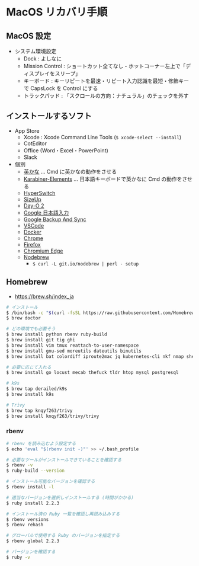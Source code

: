 # MacOS リカバリ手順


## MacOS 設定

- システム環境設定
    - Dock : よしなに
    - Mission Control : ショートカット全てなし・ホットコーナー左上で「ディスプレイをスリープ」
    - キーボード : キーリピートを最速・リピート入力認識を最短・修飾キーで CapsLock を Control にする
    - トラックパッド : 「スクロールの方向：ナチュラル」のチェックを外す


## インストールするソフト

- App Store
    - Xcode : Xcode Command Line Tools (`$ xcode-select --install`)
    - CotEditor
    - Office (Word・Excel・PowerPoint)
    - Slack
- 個別
    - [英かな](https://ei-kana.appspot.com/) … Cmd に英かなの動作をさせる
    - [Karabiner-Elements](https://pqrs.org/osx/karabiner/) … 日本語キーボードで英かなに Cmd の動作をさせる
    - [HyperSwitch](https://bahoom.com/hyperswitch)
    - [SizeUp](http://www.irradiatedsoftware.com/sizeup/)
    - [Day-O 2](https://shauninman.com/archive/2016/10/20/day_o_2_mac_menu_bar_clock)
    - [Google 日本語入力](https://www.google.co.jp/ime/)
    - [Google Backup And Sync](https://www.google.com/intl/ja_ALL/drive/download/)
    - [VSCode](https://code.visualstudio.com/download)
    - [Docker](https://hub.docker.com/editions/community/docker-ce-desktop-mac/)
    - [Chrome](https://www.google.com/intl/ja_jp/chrome/)
    - [Firefox](https://www.mozilla.org/ja/firefox/new/)
    - [Chromium Edge](https://www.microsoft.com/en-us/edge)
    - [Nodebrew](https://github.com/hokaccha/nodebrew)
        - `$ curl -L git.io/nodebrew | perl - setup`


## Homebrew

- <https://brew.sh/index_ja>

```sh
# インストール
$ /bin/bash -c "$(curl -fsSL https://raw.githubusercontent.com/Homebrew/install/master/install.sh)"
$ brew doctor

# どの環境でも必要そう
$ brew install python rbenv ruby-build
$ brew install git tig ghi
$ brew install vim tmux reattach-to-user-namespace
$ brew install gnu-sed moreutils dateutils binutils
$ brew install bat colordiff iproute2mac jq kubernetes-cli nkf nmap shellcheck tree w3m watch wget

# 必要に応じて入れる
$ brew install go locust mecab thefuck tldr htop mysql postgresql

# k9s
$ brew tap derailed/k9s
$ brew install k9s

# Trivy
$ brew tap knqyf263/trivy
$ brew install knqyf263/trivy/trivy
```

### rbenv

```sh
# rbenv を読み込むよう設定する
$ echo 'eval "$(rbenv init -)"' >> ~/.bash_profile

# 必要なツールがインストールできていることを確認する
$ rbenv -v
$ ruby-build --version

# インストール可能なバージョンを確認する
$ rbenv install -l

# 適当なバージョンを選択しインストールする (時間がかかる)
$ ruby install 2.2.3

# インストール済の Ruby 一覧を確認し再読み込みする
$ rbenv versions
$ rbenv rehash

# グローバルで使用する Ruby のバージョンを指定する
$ rbenv global 2.2.3

# バージョンを確認する
$ ruby -v
```
